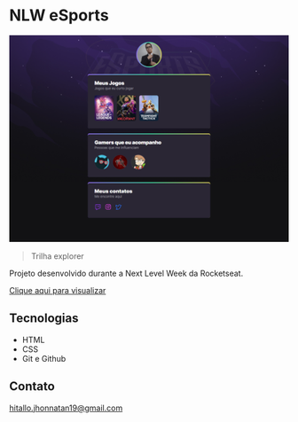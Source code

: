 # NLW eSports

![preview](./assets/preview.png)

> Trilha explorer

Projeto desenvolvido durante a Next Level Week da Rocketseat.

[Clique aqui para visualizar](https://hitallojhonnatan19.github.io/NLW-eSports-explorer/)


## Tecnologias

- HTML
- CSS
- Git e Github

## Contato

hitallo.jhonnatan19@gmail.com